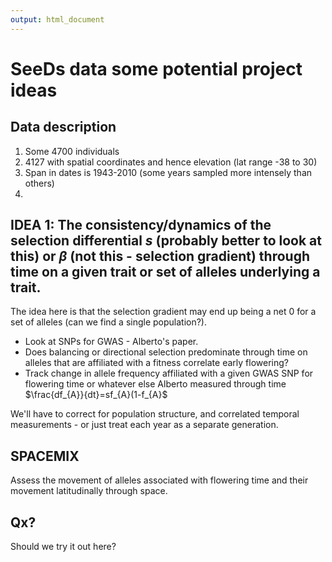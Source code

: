 ```yaml
---
output: html_document
---
```

# SeeDs data some potential project ideas

## Data description

1. Some 4700 individuals
2. 4127 with spatial coordinates and hence elevation (lat range -38 to 30)
3. Span in dates is 1943-2010 (some years sampled more intensely than others)
4.

## IDEA 1: The consistency/dynamics of the selection differential $s$ (probably better to look at this) or $\beta$ (not this - selection gradient) through time on a given trait or set of alleles underlying a trait.
The idea here is that the selection gradient may end up being a net 0 for a set of alleles (can we find a single population?). 
- Look at SNPs for GWAS - Alberto's paper.
- Does balancing or directional selection predominate through time on alleles that are affiliated with a fitness correlate early flowering?
- Track change in allele frequency affiliated with a given GWAS SNP for flowering time or whatever else Alberto measured through time $\frac{df_{A}}{dt}=sf_{A}(1-f_{A}$

We'll have to correct for population structure, and correlated temporal measurements - or just treat each year as a separate generation.

## SPACEMIX
Assess the movement of alleles associated with flowering time and their movement latitudinally through space. 

## Qx?
Should we try it out here? 
